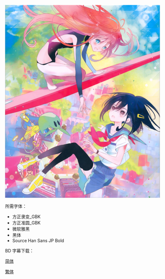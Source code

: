 ![](key_visual.jpg)

所需字体：

- 方正隶变_GBK
- 方正准圆_GBK
- 微软雅黑
- 黑体
- Source Han Sans JP Bold



BD 字幕下载：

[简体](https://github.com/SweetSub/SweetSub/Archive/raw/master/Flip%20Flappers/Flip%20Flappers%20chs.rar)

[繁体](https://github.com/SweetSub/SweetSub/Archive/raw/master/Flip%20Flappers/Flip%20Flappers%20cht.rar)